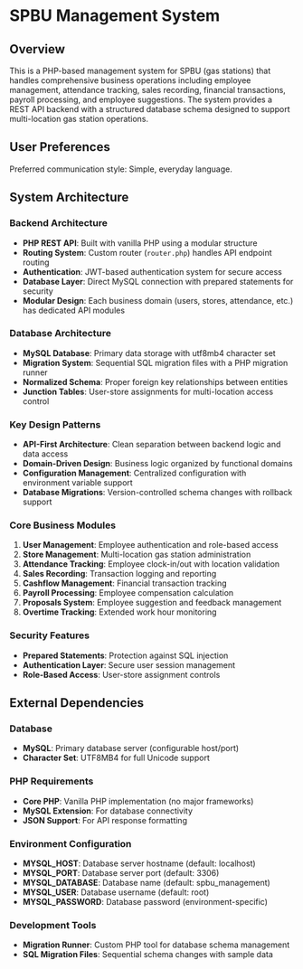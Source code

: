 # SPBU Management System

## Overview

This is a PHP-based management system for SPBU (gas stations) that handles comprehensive business operations including employee management, attendance tracking, sales recording, financial transactions, payroll processing, and employee suggestions. The system provides a REST API backend with a structured database schema designed to support multi-location gas station operations.

## User Preferences

Preferred communication style: Simple, everyday language.

## System Architecture

### Backend Architecture
- **PHP REST API**: Built with vanilla PHP using a modular structure
- **Routing System**: Custom router (`router.php`) handles API endpoint routing
- **Authentication**: JWT-based authentication system for secure access
- **Database Layer**: Direct MySQL connection with prepared statements for security
- **Modular Design**: Each business domain (users, stores, attendance, etc.) has dedicated API modules

### Database Architecture
- **MySQL Database**: Primary data storage with utf8mb4 character set
- **Migration System**: Sequential SQL migration files with a PHP migration runner
- **Normalized Schema**: Proper foreign key relationships between entities
- **Junction Tables**: User-store assignments for multi-location access control

### Key Design Patterns
- **API-First Architecture**: Clean separation between backend logic and data access
- **Domain-Driven Design**: Business logic organized by functional domains
- **Configuration Management**: Centralized configuration with environment variable support
- **Database Migrations**: Version-controlled schema changes with rollback support

### Core Business Modules
1. **User Management**: Employee authentication and role-based access
2. **Store Management**: Multi-location gas station administration
3. **Attendance Tracking**: Employee clock-in/out with location validation
4. **Sales Recording**: Transaction logging and reporting
5. **Cashflow Management**: Financial transaction tracking
6. **Payroll Processing**: Employee compensation calculation
7. **Proposals System**: Employee suggestion and feedback management
8. **Overtime Tracking**: Extended work hour monitoring

### Security Features
- **Prepared Statements**: Protection against SQL injection
- **Authentication Layer**: Secure user session management
- **Role-Based Access**: User-store assignment controls

## External Dependencies

### Database
- **MySQL**: Primary database server (configurable host/port)
- **Character Set**: UTF8MB4 for full Unicode support

### PHP Requirements
- **Core PHP**: Vanilla PHP implementation (no major frameworks)
- **MySQL Extension**: For database connectivity
- **JSON Support**: For API response formatting

### Environment Configuration
- **MYSQL_HOST**: Database server hostname (default: localhost)
- **MYSQL_PORT**: Database server port (default: 3306)
- **MYSQL_DATABASE**: Database name (default: spbu_management)
- **MYSQL_USER**: Database username (default: root)
- **MYSQL_PASSWORD**: Database password (environment-specific)

### Development Tools
- **Migration Runner**: Custom PHP tool for database schema management
- **SQL Migration Files**: Sequential schema changes with sample data